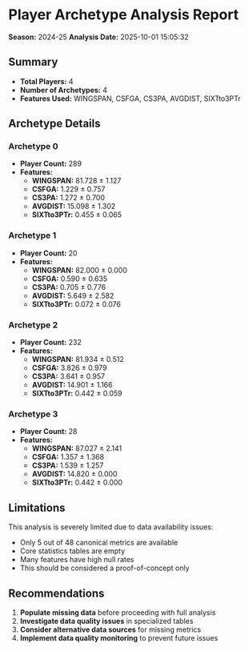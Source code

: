 # Player Archetype Analysis Report
**Season:** 2024-25
**Analysis Date:** 2025-10-01 15:05:32

## Summary
- **Total Players:** 4
- **Number of Archetypes:** 4
- **Features Used:** WINGSPAN, CSFGA, CS3PA, AVGDIST, SIXTto3PTr

## Archetype Details
### Archetype 0
- **Player Count:** 289
- **Features:**
  - **WINGSPAN:** 81.728 ± 1.127
  - **CSFGA:** 1.229 ± 0.757
  - **CS3PA:** 1.272 ± 0.700
  - **AVGDIST:** 15.098 ± 1.302
  - **SIXTto3PTr:** 0.455 ± 0.065

### Archetype 1
- **Player Count:** 20
- **Features:**
  - **WINGSPAN:** 82.000 ± 0.000
  - **CSFGA:** 0.590 ± 0.635
  - **CS3PA:** 0.705 ± 0.776
  - **AVGDIST:** 5.649 ± 2.582
  - **SIXTto3PTr:** 0.072 ± 0.076

### Archetype 2
- **Player Count:** 232
- **Features:**
  - **WINGSPAN:** 81.934 ± 0.512
  - **CSFGA:** 3.826 ± 0.979
  - **CS3PA:** 3.641 ± 0.957
  - **AVGDIST:** 14.901 ± 1.166
  - **SIXTto3PTr:** 0.442 ± 0.059

### Archetype 3
- **Player Count:** 28
- **Features:**
  - **WINGSPAN:** 87.027 ± 2.141
  - **CSFGA:** 1.357 ± 1.368
  - **CS3PA:** 1.539 ± 1.257
  - **AVGDIST:** 14.820 ± 0.000
  - **SIXTto3PTr:** 0.442 ± 0.000

## Limitations
This analysis is severely limited due to data availability issues:
- Only 5 out of 48 canonical metrics are available
- Core statistics tables are empty
- Many features have high null rates
- This should be considered a proof-of-concept only

## Recommendations
1. **Populate missing data** before proceeding with full analysis
2. **Investigate data quality issues** in specialized tables
3. **Consider alternative data sources** for missing metrics
4. **Implement data quality monitoring** to prevent future issues